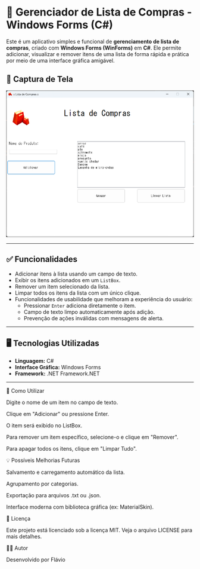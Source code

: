 # 🛒 Gerenciador de Lista de Compras - Windows Forms (C#)

Este é um aplicativo simples e funcional de **gerenciamento de lista de compras**, criado com **Windows Forms (WinForms)** em **C#**. Ele permite adicionar, visualizar e remover itens de uma lista de forma rápida e prática por meio de uma interface gráfica amigável.

## 📸 Captura de Tela

![Captura de Tela do Programa](print.jpg.png)

---

## ✅ Funcionalidades

- Adicionar itens à lista usando um campo de texto.
- Exibir os itens adicionados em um `ListBox`.
- Remover um item selecionado da lista.
- Limpar todos os itens da lista com um único clique.
- Funcionalidades de usabilidade que melhoram a experiência do usuário:
  - Pressionar `Enter` adiciona diretamente o item.
  - Campo de texto limpo automaticamente após adição.
  - Prevenção de ações inválidas com mensagens de alerta.

---

## 🖥️ Tecnologias Utilizadas

- **Linguagem:** C#
- **Interface Gráfica:** Windows Forms 
- **Framework:** .NET Framework.NET

---
🧠 Como Utilizar

Digite o nome de um item no campo de texto.

Clique em "Adicionar" ou pressione Enter.

O item será exibido no ListBox.

Para remover um item específico, selecione-o e clique em "Remover".

Para apagar todos os itens, clique em "Limpar Tudo".

💡 Possíveis Melhorias Futuras

Salvamento e carregamento automático da lista.

Agrupamento por categorias.

Exportação para arquivos .txt ou .json.

Interface moderna com biblioteca gráfica (ex: MaterialSkin).

📄 Licença

Este projeto está licenciado sob a licença MIT. Veja o arquivo LICENSE para mais detalhes.

🙋‍♂️ Autor

Desenvolvido por Flávio

